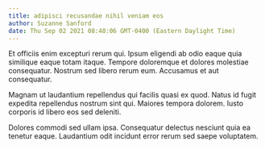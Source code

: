 ```yaml
---
title: adipisci recusandae nihil veniam eos
author: Suzanne Sanford
date: Thu Sep 02 2021 08:48:06 GMT-0400 (Eastern Daylight Time)
---
```

Et officiis enim excepturi rerum qui. Ipsum eligendi ab odio eaque quia similique eaque totam itaque. Tempore doloremque et dolores molestiae consequatur. Nostrum sed libero rerum eum. Accusamus et aut consequatur.

 Magnam ut laudantium repellendus qui facilis quasi ex quod. Natus id fugit expedita repellendus nostrum sint qui. Maiores tempora dolorem. Iusto corporis id libero eos sed deleniti.

 Dolores commodi sed ullam ipsa. Consequatur delectus nesciunt quia ea tenetur eaque. Laudantium odit incidunt error rerum sed saepe voluptatem.